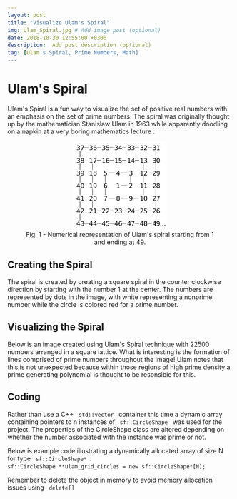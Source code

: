 ```yaml
---
layout: post
title: "Visualize Ulam's Spiral"
img: Ulam_Spiral.jpg # Add image post (optional)
date: 2018-10-30 12:55:00 +0300
description:  Add post description (optional)
tag: [Ulam's Spiral, Prime Numbers, Math]
---
```


# Ulam's Spiral #
<p>Ulam's Spiral is a fun way to visualize the set of positive real numbers with an emphasis on the set of prime numbers. The spiral was originally thought up by the mathematician Stanislaw Ulam in 1963 while apparently doodling on a napkin at a very boring mathematics lecture
.</p>

<div style="text-align: center">
<figure>
   <img src="/images/ulam_spiral/ulam_spiral_text.png" alt="" height="50%" width="50%">
   <figcaption>Fig. 1 - Numerical representation of Ulam's spiral starting
   from 1 and ending at 49. </figcaption>
 </figure>
 </div>


## Creating the Spiral ##

<p>The spiral is created by creating a square spiral in the counter clockwise direction by starting with the number 1 at the center. The numbers are represented by dots in the image, with white representing a nonprime number while the circle is colored red for a prime number.
</p>


## Visualizing the Spiral ##

<p>Below is an image created using Ulam's Spiral technique with 22500 numbers arranged in a square lattice. What is interesting is the formation of lines comprised of prime numbers throughout the image! Ulam notes that this is not unexpected because within those regions of high prime density a prime generating polynomial is thought to be resonsible for this.
</p>

## Coding ##

<p>Rather than use a C++ <code> std::vector </code> container this time a dynamic array containing pointers to n instances of <code> sf::CircleShape </code> was used for the project. The properties of the CircleShape class are altered depending on whether the number associated with the instance was prime or not.
</p>
Below is example code illustrating a dynamically allocated array of size N for type <code> sf::CircleShape* </code>.

<code>
sf::CircleShape **ulam_grid_circles = new sf::CircleShape*[N];
</code>

<p>
Remember to delete the object in memory to avoid memory allocation issues using <code> delete[] </code>
</p>






